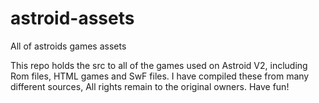 # astroid-assets
All of astroids games assets

This repo holds the src to all of the games used on Astroid V2, including Rom files, HTML games and SwF files. I have compiled these from many different sources, All rights remain to the original owners. Have fun!
